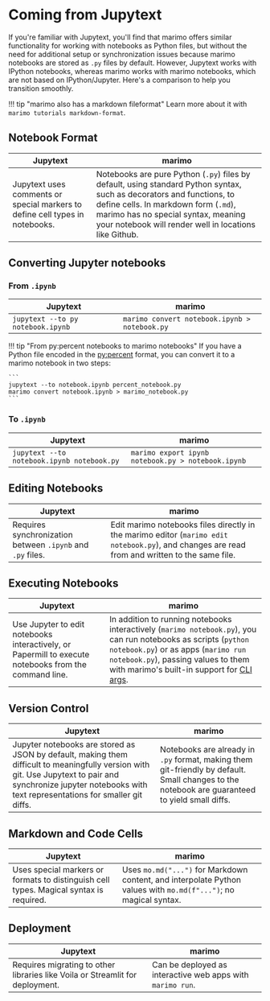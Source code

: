 # Coming from Jupytext

If you're familiar with Jupytext, you'll find that marimo offers similar
functionality for working with notebooks as Python files, but without the need
for additional setup or synchronization issues because marimo notebooks
are stored as `.py` files by default. However, Jupytext works with IPython
notebooks, whereas marimo works with marimo notebooks, which are not based
on IPython/Jupyter. Here's a comparison to help you transition smoothly.

!!! tip "marimo also has a markdown fileformat"
    Learn more about it with `marimo tutorials markdown-format`.

## Notebook Format

| Jupytext | marimo |
|----------|--------|
| Jupytext uses comments or special markers to define cell types in notebooks. | Notebooks are pure Python (`.py`) files by default, using standard Python syntax, such as decorators and functions, to define cells. In markdown form (`.md`), marimo has no special syntax, meaning your notebook will render well in locations like Github. |

## Converting Jupyter notebooks

### From `.ipynb`

| Jupytext | marimo |
|----------|--------|
| `jupytext --to py notebook.ipynb` | `marimo convert notebook.ipynb > notebook.py` |

!!! tip "From py:percent notebooks to marimo notebooks"
    If you have a Python file encoded in the [py:percent](https://jupytext.readthedocs.io/en/latest/#text-notebooks)
    format, you can convert it to a marimo notebook in two steps:

    ```
    jupytext --to notebook.ipynb percent_notebook.py
    marimo convert notebook.ipynb > marimo_notebook.py
    ```

### To `.ipynb`

| Jupytext | marimo |
|----------|--------|
| `jupytext --to notebook.ipynb notebook.py` | `marimo export ipynb notebook.py > notebook.ipynb` |

## Editing Notebooks

| Jupytext | marimo |
|----------|--------|
| Requires synchronization between `.ipynb` and `.py` files. | Edit marimo notebooks files directly in the marimo editor (`marimo edit notebook.py`), and changes are read from and written to the same file. |

## Executing Notebooks

| Jupytext | marimo |
|----------|--------|
| Use Jupyter to edit notebooks interactively, or Papermill to execute notebooks from the command line. | In addition to running notebooks interactively (`marimo notebook.py`), you can run notebooks as scripts (`python notebook.py`) or as apps (`marimo run notebook.py`), passing values to them with marimo's built-in support for [CLI args](../../api/cli_args.md). |

## Version Control

| Jupytext | marimo |
|----------|--------|
| Jupyter notebooks are stored as JSON by default, making them difficult to meaningfully version with git. Use Jupytext to pair and synchronize jupyter notebooks with text representations for smaller git diffs. | Notebooks are already in `.py` format, making them git-friendly by default. Small changes to the notebook are guaranteed to yield small diffs. |

## Markdown and Code Cells

| Jupytext | marimo |
|----------|--------|
| Uses special markers or formats to distinguish cell types. Magical syntax is required. | Uses `mo.md("...")` for Markdown content, and interpolate Python values with `mo.md(f"...")`; no magical syntax. |

## Deployment

| Jupytext | marimo |
|----------|--------|
| Requires migrating to other libraries like Voila or Streamlit for deployment. | Can be deployed as interactive web apps with `marimo run`. |
